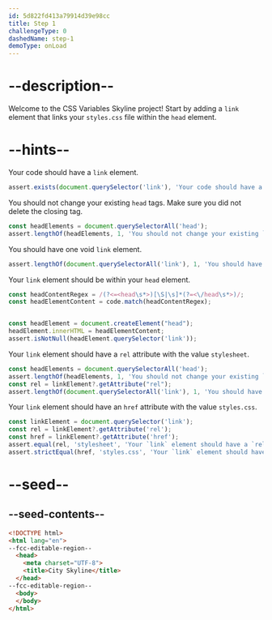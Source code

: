 ```yaml
---
id: 5d822fd413a79914d39e98cc
title: Step 1
challengeType: 0
dashedName: step-1
demoType: onLoad
---
```


# --description--

Welcome to the CSS Variables Skyline project! Start by adding a `link` element that links your `styles.css` file within the `head` element.

# --hints--

Your code should have a `link` element.

```js
assert.exists(document.querySelector('link'), 'Your code should have a `link` element.');
```

You should not change your existing `head` tags. Make sure you did not delete the closing tag.

```js
const headElements = document.querySelectorAll('head');
assert.lengthOf(headElements, 1, 'You should not change your existing `head` tags. Make sure you did not delete the closing tag.');
```

You should have one void `link` element.

```js
assert.lengthOf(document.querySelectorAll('link'), 1, 'You should have one void `link` element.');
```

Your `link` element should be within your `head` element.

```js
const headContentRegex = /(?<=<head\s*>)[\S|\s]*(?=<\/head\s*>)/;
const headElementContent = code.match(headContentRegex);


const headElement = document.createElement("head");
headElement.innerHTML = headElementContent;
assert.isNotNull(headElement.querySelector('link'));
```

Your `link` element should have a `rel` attribute with the value `stylesheet`.

```js
const headElements = document.querySelectorAll('head');
assert.lengthOf(headElements, 1, 'You should not change your existing `head` tags. Make sure you did not delete the closing tag.');
const rel = linkElement?.getAttribute("rel");
assert.lengthOf(document.querySelectorAll('link'), 1, 'You should have one void `link` element.');
```

Your `link` element should have an `href` attribute with the value `styles.css`.

```js
const linkElement = document.querySelector('link');
const rel = linkElement?.getAttribute('rel');
const href = linkElement?.getAttribute('href');
assert.equal(rel, 'stylesheet', 'Your `link` element should have a `rel` attribute with the value `stylesheet`.');
assert.strictEqual(href, 'styles.css', 'Your `link` element should have an `href` attribute with the value `styles.css`.');
```

# --seed--

## --seed-contents--

```html
<!DOCTYPE html>
<html lang="en">
--fcc-editable-region--
  <head>
    <meta charset="UTF-8">
    <title>City Skyline</title>    
  </head>
--fcc-editable-region--
  <body>
  </body>
</html>
```
